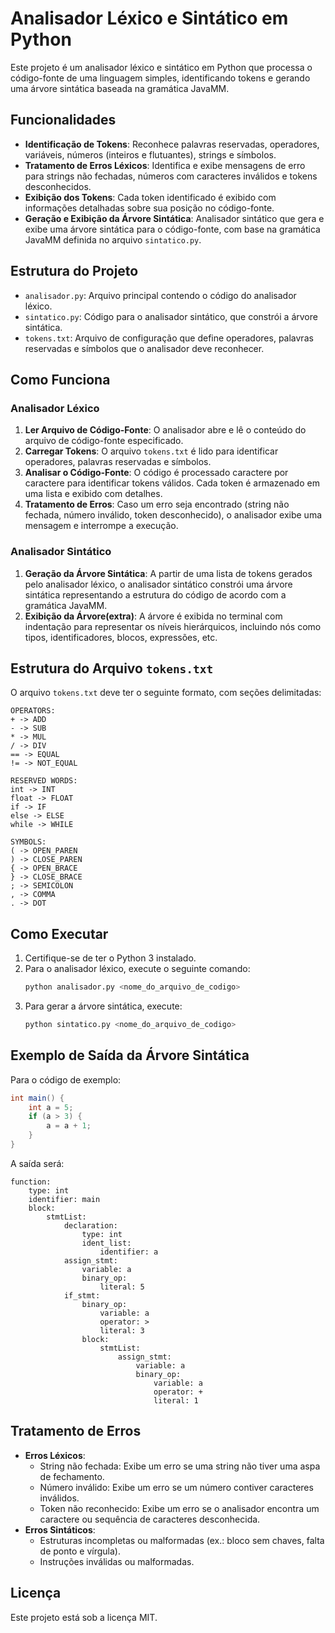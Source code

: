 
# Analisador Léxico e Sintático em Python

Este projeto é um analisador léxico e sintático em Python que processa o código-fonte de uma linguagem simples, identificando tokens e gerando uma árvore sintática baseada na gramática JavaMM.

## Funcionalidades

- **Identificação de Tokens**: Reconhece palavras reservadas, operadores, variáveis, números (inteiros e flutuantes), strings e símbolos.
- **Tratamento de Erros Léxicos**: Identifica e exibe mensagens de erro para strings não fechadas, números com caracteres inválidos e tokens desconhecidos.
- **Exibição dos Tokens**: Cada token identificado é exibido com informações detalhadas sobre sua posição no código-fonte.
- **Geração e Exibição da Árvore Sintática**: Analisador sintático que gera e exibe uma árvore sintática para o código-fonte, com base na gramática JavaMM definida no arquivo `sintatico.py`.

## Estrutura do Projeto

- `analisador.py`: Arquivo principal contendo o código do analisador léxico.
- `sintatico.py`: Código para o analisador sintático, que constrói a árvore sintática.
- `tokens.txt`: Arquivo de configuração que define operadores, palavras reservadas e símbolos que o analisador deve reconhecer.

## Como Funciona

### Analisador Léxico
1. **Ler Arquivo de Código-Fonte**: O analisador abre e lê o conteúdo do arquivo de código-fonte especificado.
2. **Carregar Tokens**: O arquivo `tokens.txt` é lido para identificar operadores, palavras reservadas e símbolos.
3. **Analisar o Código-Fonte**: O código é processado caractere por caractere para identificar tokens válidos. Cada token é armazenado em uma lista e exibido com detalhes.
4. **Tratamento de Erros**: Caso um erro seja encontrado (string não fechada, número inválido, token desconhecido), o analisador exibe uma mensagem e interrompe a execução.

### Analisador Sintático
1. **Geração da Árvore Sintática**: A partir de uma lista de tokens gerados pelo analisador léxico, o analisador sintático constrói uma árvore sintática representando a estrutura do código de acordo com a gramática JavaMM.
2. **Exibição da Árvore(extra)**: A árvore é exibida no terminal com indentação para representar os níveis hierárquicos, incluindo nós como tipos, identificadores, blocos, expressões, etc.

## Estrutura do Arquivo `tokens.txt`

O arquivo `tokens.txt` deve ter o seguinte formato, com seções delimitadas:

```
OPERATORS:
+ -> ADD
- -> SUB
* -> MUL
/ -> DIV
== -> EQUAL
!= -> NOT_EQUAL

RESERVED WORDS:
int -> INT
float -> FLOAT
if -> IF
else -> ELSE
while -> WHILE

SYMBOLS:
( -> OPEN_PAREN
) -> CLOSE_PAREN
{ -> OPEN_BRACE
} -> CLOSE_BRACE
; -> SEMICOLON
, -> COMMA
. -> DOT
```

## Como Executar

1. Certifique-se de ter o Python 3 instalado.
2. Para o analisador léxico, execute o seguinte comando:
   ```bash
   python analisador.py <nome_do_arquivo_de_codigo>
   ```
3. Para gerar a árvore sintática, execute:
   ```bash
   python sintatico.py <nome_do_arquivo_de_codigo>
   ```

## Exemplo de Saída da Árvore Sintática

Para o código de exemplo:

```java
int main() {
    int a = 5;
    if (a > 3) {
        a = a + 1;
    }
}
```

A saída será:

```
function: 
    type: int
    identifier: main
    block: 
        stmtList:
            declaration:
                type: int
                ident_list:
                    identifier: a
            assign_stmt:
                variable: a
                binary_op:
                    literal: 5
            if_stmt:
                binary_op:
                    variable: a
                    operator: >
                    literal: 3
                block:
                    stmtList:
                        assign_stmt:
                            variable: a
                            binary_op:
                                variable: a
                                operator: +
                                literal: 1
```

## Tratamento de Erros

- **Erros Léxicos**:
  - String não fechada: Exibe um erro se uma string não tiver uma aspa de fechamento.
  - Número inválido: Exibe um erro se um número contiver caracteres inválidos.
  - Token não reconhecido: Exibe um erro se o analisador encontra um caractere ou sequência de caracteres desconhecida.
- **Erros Sintáticos**:
  - Estruturas incompletas ou malformadas (ex.: bloco sem chaves, falta de ponto e vírgula).
  - Instruções inválidas ou malformadas.

## Licença

Este projeto está sob a licença MIT.

